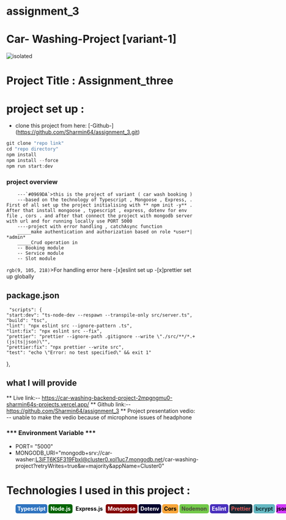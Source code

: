 # assignment_3

# Car- Washing-Project [variant-1] 
<img src="https://media.istockphoto.com/id/156891556/vector/guy-washing-car-brands-battle.jpg?s=612x612&w=0&k=20&c=qAw47NCIHJyrMJkN6SxzOuftz0u3BegkAxpCBEhgsF4=" alt="isolated" width="full" style="margin: 0 auto;"/>

# Project Title : Assignment_three

# project set up : 
- clone this project from here: [-Github-] (https://github.com/Sharmin64/assignment_3.git)

```javascript
git clone "repo link"
cd "repo directory"
npm install
npm install --force
npm run start:dev
```

### project overview

		---`#0969DA`>this is the project of variant ( car wash booking ) 
        ---based on the technology of Typescript , Mongoose , Express, . First of all set up the project initialising with ** npm init -y** . After that install mongoose , typescript , express, dotenv for env file , cors . and after that connect the project with mongodb server with url and for running locally use PORT 5000
        ----project with error handling , catchAsync function 
        _____make authentication and authorization based on role *user*| *admin* 
        _____Crud operation in 
        -- Booking module
        -- Service module 
        -- Slot module 


   `rgb(9, 105, 218)`>For handling error here 
   -[x]eslint set up 
   -[x]prettier set up globally 

   ## package.json
     "scripts": {
    "start:dev": "ts-node-dev --respawn --transpile-only src/server.ts",
    "build": "tsc",
    "lint": "npx eslint src --ignore-pattern .ts",
    "lint:fix": "npx eslint src --fix",
    "prettier": "prettier --ignore-path .gitignore --write \"./src/**/*.+(js|ts|json)\"",
    "prettier:fix": "npx prettier --write src",
    "test": "echo \"Error: no test specified\" && exit 1"
  },


  ## what I will provide 


  ** Live link:-- https://car-washing-backend-project-2mpgngmu0-sharmin64s-projects.vercel.app/
  ** Github link:--https://github.com/Sharmin64/assignment_3
  ** Project presentation vedio: --  unable to make the vedio because of microphone issues of headphone

  ### *** Environment Variable ***

  - PORT= "5000"
  - MONGODB_URI="mongodb+srv://car-washer:L3iFT6KSF319Fbxl@cluster0.xol1uc7.mongodb.net/car-washing-project?retryWrites=true&w=majority&appName=Cluster0"

# Technologies I used in this project :
 <div style="">
        <ol style=" display: flex;list-style-type: none;">
        <li style=" background-color: #2F74C0; color: white; display: flex;justify-content: center; align-items:center; border-radius: 5px; padding:5px; width:90px; height:14px; text-align:center; font-weight: bold; margin-bottom: 5px; margin-right: 3px">Typescript</li>
        <li style=" background-color: darkgreen; color: white; display: flex;justify-content: center; align-items:center; border-radius: 5px; padding:5px; width:90px; height:14px; text-align:center; font-weight: bold; margin-bottom: 5px; margin-right: 3px">Node.js</li>
        <li style=" background-color: white; color: black; display: flex;justify-content: center; align-items:center; border-radius: 5px; padding:5px; width:90px; height:14px; text-align:center; font-weight: bold; margin-bottom: 5px; margin-right: 3px">Express.js</li>
        <li style=" background-color: #840000; color: white; display: flex;justify-content: center; align-items:center; border-radius: 5px; padding:5px; width:90px; height:14px; text-align:center; font-weight: bold; margin-bottom: 5px; margin-right: 3px">Mongoose</li>
        <li style=" background-color: #00002D; color: white; display: flex;justify-content: center; align-items:center; border-radius: 5px; padding:5px; width:90px; height:14px; text-align:center; font-weight: bold; margin-bottom: 5px; margin-right: 3px">Dotenv</li>
        <li style=" background-color: #F7A539; color: black; display: flex;justify-content: center; align-items:center; border-radius: 5px; padding:5px; width:90px; height:14px; text-align:center; font-weight: bold; margin-bottom: 5px; margin-right: 3px">Cors</li>
        <li style=" background-color: #72C949; color: #4D4B3D; display: flex;justify-content: center; align-items:center; border-radius: 5px; padding:5px; width:90px; height:14px; text-align:center; font-weight: bold; margin-bottom: 5px; margin-right: 3px">Nodemon</li>
        <li style=" background-color: #4930BD; color: white; display: flex;justify-content: center; align-items:center; border-radius: 5px; padding:5px; width:90px; height:14px; text-align:center; font-weight: bold; margin-bottom: 5px; margin-right: 3px">Eslint</li>
        <li style=" background-color: #192935; color: #E35B5B; display: flex;justify-content: center; align-items:center; border-radius: 5px; padding:5px; width:90px; height:14px; text-align:center; font-weight: bold; margin-bottom: 5px; margin-right: 3px">Prettier</li>
        <li style=" background-color: #64B8C2; color: #10292E; display: flex;justify-content: center; align-items:center; border-radius: 5px; padding:5px; width:90px; height:14px; text-align:center; font-weight: bold; margin-bottom: 5px; margin-right: 3px">bcrypt</li>
        <li style=" background-color: #CF38F7; color: black; display: flex;justify-content: center; align-items:center; border-radius: 5px; padding:5px; width:90px; height:14px; text-align:center; font-weight: bold; margin-bottom: 5px; margin-right: 3px">jsonwebtoken</li>
        <li style=" background-color: tomato; color: black; display: flex;justify-content: center; align-items:center; border-radius: 5px; padding:5px; width:90px; height:14px; text-align:center; font-weight: bold; margin-bottom: 5px; margin-right: 3px">...etc</li>
        </ol>
    </div>
  